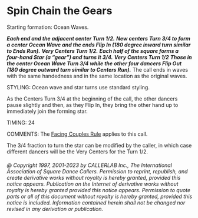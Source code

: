 
# Spin Chain the Gears

Starting formation: Ocean Waves. 

***Each end and the adjacent center Turn 1/2.***
***New centers Turn 3/4 to form a center Ocean Wave
and the ends Flip In (180 degree inward turn similar to Ends Run).*** 
***Very Centers Turn 1/2.*** 
***Each half of the square forms a four-hand Star (a “gear”)
and turns it 3/4.***
***Very Centers Turn 1/2***
***Those in the center Ocean Wave Turn 3/4
while the other four dancers Flip Out
(180 degree outward turn similar to Centers Run).***
The call ends in waves with the same handedness and in
the same location as the original waves.

STYLING: Ocean wave and star turns use standard styling.

As the Centers Turn 3/4 at the beginning of the call,
the other dancers pause slightly and then,
as they Flip In, they bring the other hand up to immediately join the forming star.

TIMING: 24

COMMENTS: The [Facing Couples Rule](../b2/facing_couples_rule.md) applies to this call.

The 3/4 fraction to turn the star can be modified by the caller,
in which case different dancers
will be the Very Centers for the Turn 1/2.

###### @ Copyright 1997, 2001-2023 by CALLERLAB Inc., The International Association of Square Dance Callers. Permission to reprint, republish, and create derivative works without royalty is hereby granted, provided this notice appears. Publication on the Internet of derivative works without royalty is hereby granted provided this notice appears. Permission to quote parts or all of this document without royalty is hereby granted, provided this notice is included. Information contained herein shall not be changed nor revised in any derivation or publication.
